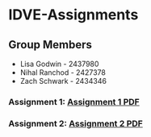 # IDVE-Assignments

## Group Members
* Lisa Godwin - 2437980
* Nihal Ranchod - 2427378
* Zach Schwark - 2434346

### Assignment 1: [Assignment 1 PDF](./Assignment%201/Assignment_1.pdf)

### Assignment 2: [Assignment 2 PDF](./Assignment%202/Assignment_2.pdf)
